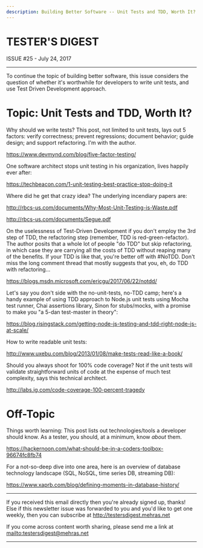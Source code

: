 ```yaml
---
description: Building Better Software -- Unit Tests and TDD, Worth It? -- To continue the topic of building better software, this issue considers the question of whether it's worthwhile for developers to write unit tests, and use Test Driven Development approach.
---
```


TESTER'S DIGEST
===============
ISSUE #25 - July 24, 2017

---

To continue the topic of building better software, this issue considers the question of whether it's worthwhile for developers to write unit tests, and use Test Driven Development approach.

Topic: Unit Tests and TDD, Worth It?
====================================

Why should we write tests? This post, not limited to unit tests, lays out 5 factors: verify correctness; prevent regressions; document behavior; guide design; and support refactoring. I'm with the author.

<https://www.devmynd.com/blog/five-factor-testing/>

One software architect stops unit testing in his organization, lives happily ever after:

<https://techbeacon.com/1-unit-testing-best-practice-stop-doing-it>

Where did he get that crazy idea? The underlying incendiary papers are:

<http://rbcs-us.com/documents/Why-Most-Unit-Testing-is-Waste.pdf>

<http://rbcs-us.com/documents/Segue.pdf>

On the uselessness of Test-Driven Development if you don't employ the 3rd step of TDD, the refactoring step (remember, TDD is red-green-refactor). The author posits that a whole lot of people "do TDD" but skip refactoring, in which case they are carrying all the costs of TDD without reaping many of the benefits. If your TDD is like that, you're better off with #NoTDD. Don't miss the long comment thread that mostly suggests that you, eh, do TDD with refactoring...

<https://blogs.msdn.microsoft.com/ericgu/2017/06/22/notdd/>

Let's say you don't side with the no-unit-tests, no-TDD camp; here's a handy example of using TDD approach to Node.js unit tests using Mocha test runner, Chai assertions library, Sinon for stubs/mocks, with a promise to make you "a 5-dan test-master in theory":

<https://blog.risingstack.com/getting-node-js-testing-and-tdd-right-node-js-at-scale/>

How to write readable unit tests:

<http://www.uxebu.com/blog/2013/01/08/make-tests-read-like-a-book/>

Should you always shoot for 100% code coverage? Not if the unit tests will validate straightforward units of code at the expense of much test complexity, says this technical architect.

<http://labs.ig.com/code-coverage-100-percent-tragedy>


Off-Topic
=========

Things worth learning: This post lists out technologies/tools a developer should know. As a tester, you should, at a minimum, know *about* them.

<https://hackernoon.com/what-should-be-in-a-coders-toolbox-96674fc8fb74>

For a not-so-deep dive into one area, here is an overview of database technology landscape (SQL, NoSQL, time series DB, streaming DB):

<https://www.xaprb.com/blog/defining-moments-in-database-history/>

---

If you received this email directly then you're already signed up, thanks! Else
if this newsletter issue was forwarded to you and you'd like to get one weekly,
then you can subscribe at <http://testersdigest.mehras.net>

If you come across content worth sharing, please send me a link at
<mailto:testersdigest@mehras.net>

---

